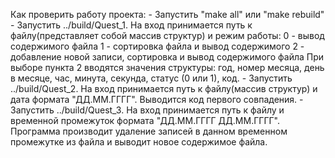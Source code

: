 Как проверить работу проекта:
    - Запустить "make all" или "make rebuild"
    - Запустить ../build/Quest_1. На вход принимается путь к файлу(представляет собой массив структур) и режим работы:
      0 - вывод содержимого файла
      1 - сортировка файла и вывод содержимого
      2 - добавление новой записи, сортировка и вывод содержимого файла
      При выборе пункта 2 вводятся значения структуры: год, номер месяца, день в месяце, час, минута, секунда,
      статус (0 или 1), код.
    - Запустить ../build/Quest_2. На вход принимается путь к файлу(массив структур) и дата формата "ДД.ММ.ГГГГ".
      Выводится код первого совпадения.
    - Запустить ../build/Quest_3. На вход принимается путь к файлу и временной промежуток формата "ДД.ММ.ГГГГ ДД.ММ.ГГГГ".
      Программа производит удаление записей в данном временном промежутке из файла и выводит новое содержимое файла.